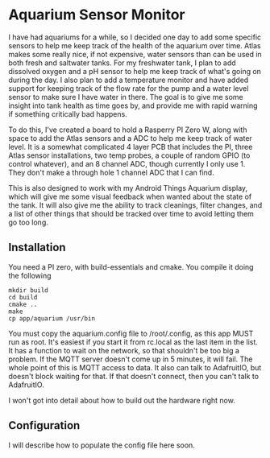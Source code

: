 # Aquarium Sensor Monitor

I have had aquariums for a while, so I decided one day to add some specific sensors to help me keep track of the
health of the aquarium over time. Atlas makes some really nice, if not expensive, water sensors than can be used in both
fresh and saltwater tanks. For my freshwater tank, I plan to add dissolved oxygen and a pH sensor to help me keep track
of what's going on during the day. I also plan to add a temperature monitor and have added support for keeping track 
of the flow rate for the pump and a water level sensor to make sure I have water in there. The goal is to give me 
some insight into tank health as time goes by, and provide me with rapid warning if something critically bad happens.

To do this, I've created a board to hold a Rasperry PI Zero W, along with space to add the Atlas sensors and a ADC to 
help me keep track of water level. It is a somewhat complicated 4 layer PCB that includes the PI, three Atlas sensor installations, two temp probes, a couple of random GPIO (to control whatever), and an 8 channel ADC, though currently 
I only use 1. They don't make a through hole 1 channel ADC that I can find.

This is also designed to work with my Android Things Aquarium display, which will give me some visual feedback when 
wanted about the state of the tank. It will also give me the ability to track cleanings, filter changes, and a list 
of other things that should be tracked over time to avoid letting them go too long.

## Installation

You need a PI zero, with build-essentials and cmake. You compile it doing the following

```
mkdir build
cd build
cmake ..
make
cp app/aquarium /usr/bin
```

You must copy the aquarium.config file to /root/.config, as this app MUST run as root. It's easiest if you start 
it from rc.local as the last item in the list. It has a function to wait on the network, so that shouldn't be too 
big a problem. If the MQTT server doesn't come up in 5 minutes, it will fail. The whole point of this is MQTT 
access to data. It also can talk to AdafruitIO, but doesn't block waiting for that. If that doesn't connect, then 
you can't talk to AdafruitIO.

I won't got into detail about how to build out the hardware right now.

## Configuration

I will describe how to populate the config file here soon.
